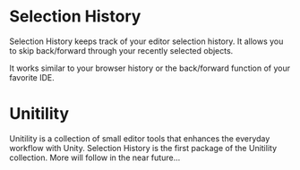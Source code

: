 # Selection History

Selection History keeps track of your editor selection history.
It allows you to skip back/forward through your recently selected objects.

It works similar to your browser history or the back/forward function of your favorite IDE.

# Unitility

Unitility is a collection of small editor tools that enhances the everyday workflow with Unity.
Selection History is the first package of the Unitility collection.
More will follow in the near future...

